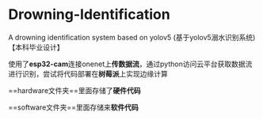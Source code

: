 # Drowning-Identification

A drowning identification system based on yolov5 (基于yolov5溺水识别系统)【本科毕业设计】

使用了**esp32-cam**连接onenet上**传数据流**，通过python访问云平台获取数据流进行识别，尝试将代码部署在**树莓派**上实现边缘计算

==hardware文件夹==里面存储了**硬件代码**

==software文件夹==里面存储来**软件代码**

